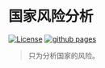 # 国家风险分析

[![License](https://img.shields.io/github/license/The-Run-Philosophy-Organization/run?style=flat-square)](https://creativecommons.org/licenses/by-sa/4.0/)
[![github pages](https://github.com/legiorange/chinarisk.github.io/actions/workflows/gh-pages.yml/badge.svg)](https://github.com/legiorange/chinarisk.github.io/actions/workflows/gh-pages.yml)
>
> 只为分析国家的风险。
